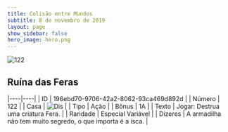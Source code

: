 ```yaml
---
title: Colisão entre Mundos
subtitle: 8 de novembro de 2019
layout: page
show_sidebar: false
hero_image: hero.png
---
```


![122](https://cdn.keyforgegame.com/media/card_front/pt/452_122_MPWM8F47X68P_pt.png)

## Ruína das Feras

|----|----|
| ID | 196ebd70-9706-42a2-8062-93ca469d892d |
| Número | 122 |
| Casa | ![Dis](https://archonarcana.com/images/thumb/e/e8/Dis.png/22px-Dis.png "Dis") |
| Tipo | Ação |
| Bônus | 1A |
| Texto | Jogar: Destrua uma criatura Fera. |
| Raridade | Especial Variável |
| Dizeres | A armadilha não tem muito segredo,  o que importa é a isca. |
